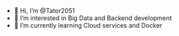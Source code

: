 - 👋 Hi, I’m @Tator2051
- 👀 I’m interested in Big Data and Backend development
- 🌱 I’m currently learning Cloud services and Docker


<!---
Tator2051/Tator2051 is a ✨ special ✨ repository because its `README.md` (this file) appears on your GitHub profile.
You can click the Preview link to take a look at your changes.
--->
